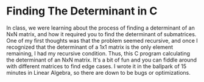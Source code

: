 # Finding The Determinant in C
In class, we were learning about the process of finding a determinant of an NxN matrix, and how it required you to find the determinant of submatrices. One of my first thoughts was that the problem seemed recursive, and once I recognized that the determinant of a 1x1 matrix is the only element remaining, I had my recursive condition. Thus, this C program calculating the determinant of an NxN matrix. It's a bit of fun and you can fiddle around with different matrices to find edge cases. I wrote it in the ballpark of 15 minutes in Linear Algebra, so there are down to be bugs or optimizations.

